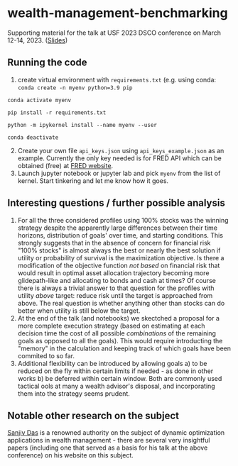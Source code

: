 # wealth-management-benchmarking

Supporting material for the talk at USF 2023 DSCO conference on March 12-14, 2023.
([Slides](https://www.slideshare.net/KarnChaltikian/goalbasedwealthmanagementbenchmarks20230312pdf))

## Running the code ##
1. create virtual environment with `requirements.txt` 
  (e.g. using conda:
  `conda create -n myenv python=3.9 pip`
  
  `conda activate myenv`
  
  `pip install -r requirements.txt`
  
  `python -m ipykernel install --name myenv --user`
  
  `conda deactivate`
  
2. Create your own file `api_keys.json` using `api_keys_example.json` as an example. Currently the only key needed is for FRED API which can be obtained (free) at [FRED website](https://fredaccount.stlouisfed.org/apikeys).
3. Launch jupyter notebook or jupyter lab and pick `myenv` from the list of kernel. Start tinkering and let me know how it goes.

## Interesting questions / further possible analysis ##

1. For all the three considered profiles using 100% stocks was the winning strategy despite the apparently large differences between their time  horizons,  distribution of goals' over time, and starting conditions. This strongly suggests that in the absence of concern for financial risk "100% stocks" is almost always the best  or nearly the best solution if utility or probability of survival is the maximization objective. Is there a modification of the objective function _not based_ on financial risk that would result in optimal asset allocation trajectory becoming more glidepath-like and allocating to bonds and cash at times? Of course there is always a trivial answer to that question for the  profiles with utility _above_ target: reduce risk until the target is approached from above. The real question is whether anything other than stocks can do better when utility is still below the target. 
2. At the end of the talk (and notebooks) we skectched a proposal for a more complete execution strategy (based on estimating at each decision time the cost of all possible _combinations_ of the remaining goals as opposed to all the goals). This would require introducting the "memory" in the calculation and keeping track of which goals have been commited to so far. 
3. Additional flexibility can be introduced by allowing goals a) to be reduced on the fly within certain limits if needed - as done in other works b) be deferred within certain window. Both are commonly used tactical ools at many a wealth advisor's disposal, and incorporating them into the strategy seems prudent.   
          
## Notable other research on the subject ##
[Sanjiv Das](https://srdas.github.io/) is a renowned authority on the subject of dynamic optimization applications in wealth management - there are several very insightful papers (including one that served as a basis for his talk at the above conference) on his website on this subject.

